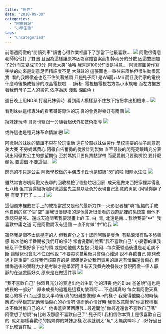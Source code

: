 ```yaml
---
title: "魚性"
date: "2010-09-30"
categories: 
  - "阿徹日記"
  - "小學生徹"
tags: 
  - "uncategoried"
---
```


前兩週阿徹的"閱讀列車"讀書心得作業裡畫下了那當下他最喜歡.... ![](images/5034617177_96b4220548_z.jpg) 阿徹很得意老師給他打了雙圈 且因為這樣讓原本因為寫錯答案而扣掉兩分的分數 因這雙圈加了2分而又變成100分  阿徹大笑"哈哈 我還是100分!"很是得意.... 阿徹畫圖勞作寫字啥的向來是創意足但精細度不足 大辣辣的 這張圖也一秉往來風格但很生動很寫實  看的我跟徹爸也忍不住笑著搖頭 只是兒子阿! 是Wii而非Mii 而且我們家的電視什麼時後換成輕薄的液晶電視啦.... (解析: 電視櫃電視右方為小水族箱 而左方擺放著我們母子三人的書包 依序為灰 淺藍 深藍色 )

週日晚上用NDSL打發兄妹倆時  看到兩人模樣忍不住放下拖把拿出相機來... ![](images/5035232336_67f82c86aa.jpg) 

看到妹妹這樣專注的看著哥哥專注的玩 真的會覺得幸好有兩個 ![](images/5034612069_fd2f16eeb1.jpg)

換妹妹玩時 哥哥也緊跟一旁隨著起伏外加技術指導 ![](images/5035231728_7b1e4c5851.jpg)

或許這也是種兄妹革命情誼吧! ![](images/5034611565_6d26bd5688.jpg)

阿徹對於妹妹的情誼不只在於玩電動 還在於幫妹妹做勞作 學校需要的柚子創意選美大賽 不勞媽媽費心 阿徹自告奮勇的從設計到製做 直至最後的閃亮亮眼睛充分表現出阿徹對公主的想望期待 至於媽媽只要負責黏膠帶 而愛愛則只要動嘴說 要什麼顏色 要這個 不要這個... ![](images/5034617929_ec762411cd.jpg)

閃亮的不只是公主 阿徹學校做的手偶皮卡丘也是超級"閃"的啦 眼睛水汪汪 ![](images/5035241530_32d925a624.jpg)

雖然常會嘮叨阿徹又去哪的回收桶撿了哪些垃圾回家  成天亂做東西把家裡弄得亂七八糟 但其實還蠻折服阿徹這些鬼主意以及勇於表現自己創意的勇氣 (阿徹你胖了喔 有雙下巴了.........) ![](images/5034621469_331c55c9b5.jpg)

這個週末裡戴在手上的戒指當然又是他的最新力作-- 火影忍者裡"曉"組織的手戒 他自創的寫了個"空" 讓我很懷疑指的是他最近很愛看的西遊記裡的孫悟空 但他不承認只是笑... 還成天追問著我要漫畫上的 玉, 白, 青, 北還是南... 我說我要"中"  我喜歡中庸之道 可是阿徹說沒有這個 一直不肯做"中"給我 ![](images/5034603151_f042b068af.jpg)

雖然我是個不太信星座的人 但我百分之五十認同阿徹是隻魚  有點浪漫有點多愁善感 每次他的半番期被我們盯的慘時 常會憂鬱的說著"我不喜歡自己" 小憂鬱的讓我總忍不住摸好多下他的頭 或是給他個大抱抱 只是阿...每次憂鬱過後還是老毛病不斷 讓徹爸也會忍不住跟他說 "不要每次被罵後只會傷心難過 說不喜歡自己 能夠改過才是重要" 或許我們該竊喜的是 起碼他對於我們責罵的話還有懺悔還會傷心 但懺悔過後的實踐力才是考驗才是學習阿!!! 有天我煮完晚餐後才發現阿徹一個人靜靜的在遊戲區好久 原來是在做這件事 ![](images/5034622441_42d80220ed.jpg)

"我不喜歡自己" 強烈且充分的表達出他的生氣 他的沮喪 他的Blue 爸爸說"這也是成長的一部分"   原來成長的過程是這樣的酸澀阿.... 不過講真的 每次看阿徹天真開心的樣子(而且還是大半時後)真的很難想像他blue的樣子 我覺得他開心的時候應該也壓根忘記他懊惱傷心的心情吧 偶而他心情好時 我會故意鬧他"你這模樣根本不像討厭自己的人"  他害羞笑著回應我.. 最近問他"你最近還會不喜歡自己嗎"  阿徹想了想說"有比較沒那麼不喜歡自己了" 兒子阿! 我相信你本質上是很喜歡自己的  就如那樣喜歡你的媽媽你的妹妹那樣 沒事就別太"魚" 太無病呻吟了...好好過日子比較實在點..... ![](images/5034623219_1559690ccd.jpg)
